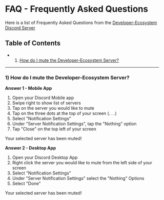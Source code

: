 # FAQ - Frequently Asked Questions

Here is a list of Frequently Asked Questions from the [Developer-Ecosystem Discord Server](https://discord.gg/H5ETM7C)

## Table of Contents

- 1) [How do I mute the Developer-Ecosystem Server?](#1-how-do-i-mute-the-developer-ecosystem-server)

***

### 1) How do I mute the Developer-Ecosystem Server?

**Answer 1 - Mobile App**

1) Open your Discord Mobile app
2) Swipe right to show list of servers
3) Tap on the server you would like to mute
4) Tap on the three dots at the top of your screen (. . .)
5) Select "Notification Settings"
6) Under "Server Notification Settings", tap the "Nothing" option
7) Tap "Close" on the top left of your screen

Your selected server has been muted!

**Answer 2 - Desktop App**

1) Open your Discord Desktop App
2) Right click the server you would like to mute from the left side of your screen
3) Select "Notification Settings"
4) Under "Server Notification Settings" select the "Nothing" Options
5) Select "Done"

Your selected server has been muted!
